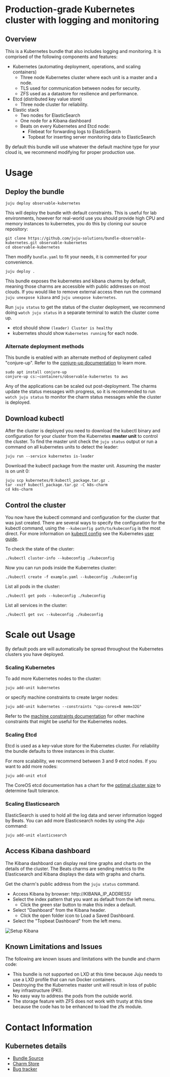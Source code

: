 # Production-grade Kubernetes cluster with logging and monitoring

## Overview

This is a Kubernetes bundle that also includes logging and monitoring. It is
comprised of the following components and features:

- Kubernetes (automating deployment, operations, and scaling containers)
  - Three node Kubernetes cluster where each unit is a master and a node.
  - TLS used for communication between nodes for security.
  - ZFS used as a datastore for resilience and performance.
- Etcd (distributed key value store)
  - Three node cluster for reliability.
- Elastic stack
   - Two nodes for ElasticSearch
   - One node for a Kibana dashboard
   - Beats on every Kubernetes and Etcd node:
     - Filebeat for forwarding logs to ElasticSearch
     - Topbeat for inserting server monitoring data to ElasticSearch

By default this bundle will use whatever the default machine type for your cloud
is, we recommend modifying for proper production use. 

# Usage

## Deploy the bundle

    juju deploy observable-kubernetes

This will deploy the bundle with default constraints. This is useful for lab
environments, however for real-world use you should provide high CPU and memory
instances to kubernetes, you do this by cloning our source repository:

    git clone https://github.com/juju-solutions/bundle-observable-kubernetes.git observable-kubernetes
    cd observable-kubernetes

Then modify `bundle.yaml` to fit your needs, it is commented for your convenience.

    juju deploy .

This bundle exposes the kubernetes and kibana charms by default, meaning those
charms are accessible with public addresses on most clouds. If you would like
to remove external access then run the command `juju unexpose kibana` and
`juju unexpose kubernetes`.

Run `juju status` to get the status of the cluster deployment, we recommend 
doing `watch juju status` in a separate terminal to watch the cluster come up. 

 - etcd should show `(leader) Cluster is healthy`
 - kubernetes should show `Kubernetes running` for each node.

### Alternate deployment methods

This bundle is enabled with an alternate method of deployment called
"conjure-up". Refer to the
[conjure-up documentation](http://conjure-up.io) to learn more.

    sudo apt install conjure-up
    conjure-up cs:~containers/observable-kubernetes to aws

Any of the applications can be scaled out post-deployment. The charms
update the status messages with progress, so it is recommended to run
`watch juju status` to monitor the charm status messages while the cluster is
deployed.

## Download kubectl

After the cluster is deployed you need to download the kubectl binary and
configuration for your cluster from the Kubernetes **master unit** to control
the cluster. To find the master unit check the `juju status` output or run
a command on all kubernetes units to detect the leader:  

    juju run --service kubernetes is-leader

Download the kubectl package from the master unit. Assuming the master is on
unit 0:  

    juju scp kubernetes/0:kubectl_package.tar.gz .
    tar -xvzf kubectl_package.tar.gz -C k8s-charm
    cd k8s-charm

## Control the cluster

You now have the kubectl command and configuration for the cluster that
was just created. There are several ways to specify the configuration for the
kubectl command, using the `--kubeconfig path/to/kubeconfig` is the most
direct. For more information on
[kubectl config](http://kubernetes.io/docs/user-guide/kubectl/kubectl_config/)
see the Kubernetes [user guide](http://kubernetes.io/docs/user-guide/).

To check the state of the cluster:

    ./kubectl cluster-info --kubeconfig ./kubeconfig

Now you can run pods inside the Kubernetes cluster:

    ./kubectl create -f example.yaml --kubeconfig ./kubeconfig

List all pods in the cluster:

    ./kubectl get pods --kubeconfig ./kubeconfig

List all services in the cluster:

    ./kubectl get svc --kubeconfig ./kubeconfig

# Scale out Usage

By default pods are will automatically be spread throughout the Kubernetes
clusters you have deployed.

### Scaling Kubernetes

To add more Kubernetes nodes to the cluster:

    juju add-unit kubernetes

or specify machine constraints to create larger nodes:

    juju add-unit kubernetes --constraints "cpu-cores=8 mem=32G"

Refer to the
[machine constraints documentation](https://jujucharms.com/docs/stable/charms-constraints)
for other machine constraints that might be useful for the Kubernetes nodes.

### Scaling Etcd

Etcd is used as a key-value store for the Kubernetes cluster. For reliability
the bundle defaults to three instances in this cluster.

For more scalability, we recommend between 3 and 9 etcd nodes. If you want to
add more nodes:  

    juju add-unit etcd

The CoreOS etcd documentation has a chart for the
[optimal cluster size](https://coreos.com/etcd/docs/latest/admin_guide.html#optimal-cluster-size)
to determine fault tolerance.

### Scaling Elasticsearch

ElasticSearch is used to hold all the log data and server information logged by
Beats. You can add more Elasticsearch nodes by using the Juju command:

    juju add-unit elasticsearch

## Access Kibana dashboard

The Kibana dashboard can display real time graphs and charts on the details of
the cluster. The Beats charms are sending metrics to the Elasticsearch and
Kibana displays the data with graphs and charts.

Get the charm's public address from the `juju status` command.

* Access Kibana by browser:  http://KIBANA_IP_ADDRESS/
* Select the index pattern that you want as default from the left menu.
  * Click the green star button to make this index a default.
* Select "Dashboard" from the Kibana header.
  * Click the open folder icon to Load a Saved Dashboard.
* Select the "Topbeat Dashboard" from the left menu.

![Setup Kibana](http://i.imgur.com/tgYFSjM.gif)


## Known Limitations and Issues

 The following are known issues and limitations with the bundle and charm code:

 - This bundle is not supported on LXD at this time because Juju needs to use a
LXD profile that can run Docker containers.
 - Destroying the the Kubernetes master unit will result in loss of public key
infrastructure (PKI).
 - No easy way to address the pods from the outside world.
 - The storage feature with ZFS does not work with trusty at this time because
the code has to be enhanced to load the zfs module.

# Contact Information

## Kubernetes details

- [Bundle Source](https://github.com/juju-solutions/bundle-observable-kubernetes)
- [Charm Store](https://jujucharms.com/u/containers/observable-kubernetes/bundle/)
- [Bug tracker](https://github.com/juju-solutions/bundle-observable-kubernetes/issues)
